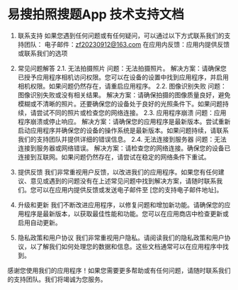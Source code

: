 # 易搜拍照搜题App 技术支持文档

1. 联系支持
如果您遇到任何问题或有任何疑问，可以通过以下方式联系我们的支持团队：
电子邮件：zf20230912@163.com
在应用内反馈：应用内提供反馈或联系我们的选项

2. 常见问题解答
2.1. 无法拍摄照片
问题：无法拍摄照片。
解决方案：请确保您已授予应用程序相机访问权限。您可以在设备的设置中找到应用程序，并启用相机权限。如果问题仍然存在，请重启应用程序。
2.2. 图像识别失败
问题：图像识别失败或没有相关结果。
解决方案：请确保拍摄的图像质量良好，避免模糊或不清晰的照片。还要确保您的设备处于良好的光照条件下。如果问题持续，请尝试不同的照片或检查您的网络连接。
2.3. 应用程序崩溃
问题：应用程序崩溃或停止响应。
解决方案：请确保您的应用程序是最新版本。尝试重新启动应用程序并确保您的设备的操作系统是最新版本。如果问题持续，请联系我们的支持团队并提供详细的错误信息。
2.4. 无法连接到服务器
问题：无法连接到服务器或网络错误。
解决方案：请检查您的网络连接。确保您的设备已连接到互联网。如果问题仍然存在，请尝试在稳定的网络条件下重试。

3. 提供反馈
我们非常重视用户反馈，以改进我们的应用程序。如果您有任何建议、意见或遇到的问题没有在上述常见问题中找到解决方案，请随时联系我们。您可以在应用内提供反馈或发送电子邮件至 [您的支持电子邮件地址]。

4. 升级和更新
我们不断改进应用程序，以修复问题和增加新功能。请确保您的应用程序是最新版本，以获取最佳性能和功能。您可以在应用商店中检查更新或启用自动更新。

5. 隐私政策和用户协议
我们非常重视用户隐私。请阅读我们的隐私政策和用户协议，以了解我们如何处理您的数据和信息。这些文档通常可以在应用程序中找到。

感谢您使用我们的应用程序！如果您需要更多帮助或有任何问题，请随时联系我们的支持团队。我们将竭诚为您服务。



